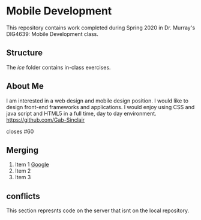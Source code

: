 # Mobile Development
This repository contains work completed during Spring 2020 in Dr. Murray's DIG4639: Mobile Development class.

## Structure
The *ice* folder contains in-class exercises. 

## About Me
   I am interested in a web design and mobile design position. I would like to design front-end frameworks and applications. I would enjoy using CSS and java script and HTML5 in a full time, day to day environment. https://github.com/Gab-Sinclair

   closes #60

   ## Merging 
 1. Item 1 [Google](http://google.com)
 2. Item 2
 3. Item 3

 ## conflicts 
 
This section represnts code on the server that isnt on the local repository.
   
